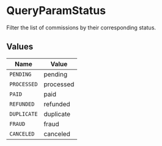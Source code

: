 # QueryParamStatus

Filter the list of commissions by their corresponding status.


## Values

| Name        | Value       |
| ----------- | ----------- |
| `PENDING`   | pending     |
| `PROCESSED` | processed   |
| `PAID`      | paid        |
| `REFUNDED`  | refunded    |
| `DUPLICATE` | duplicate   |
| `FRAUD`     | fraud       |
| `CANCELED`  | canceled    |